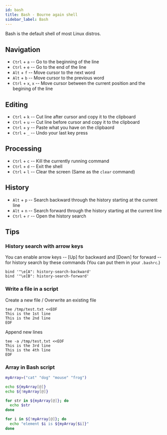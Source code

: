 ```yaml
---
id: bash
title: Bash - Bourne again shell
sidebar_label: Bash
---
```


Bash is the default shell of most Linux distros. 

## Navigation

- `Ctrl` + `a` -- Go to the beginning of the line
- `Ctrl` + `e` -- Go to the end of the line
- `Alt` + `f` -- Move cursor to the next word
- `Alt` + `b` -- Move cursor to the previous word
- `Ctrl` + `x`, `x` -- Move cursor between the current position and the begining of the line

## Editing

- `Ctrl` + `k` -- Cut line after cursor and copy it to the clipboard
- `Ctrl` + `u` -- Cut line before cursor and copy it to the clipboard
- `Ctrl` + `y` -- Paste what you have on the clipbaord
- `Ctrl` + `_` -- Undo your last key press

## Processing

- `Ctrl` + `c` -- Kill the currently running command
- `Ctrl` + `d` -- Exit the shell
- `Ctrl` + `l` -- Clear the screen (Same as the `clear` command)

## History

- `Alt` + `p` -- Search backward through the history starting at the current line
- `Alt` + `n` -- Search forward through the history starting at the current line
- `Ctrl` + `r` -- Open the history search

## Tips

### History search with arrow keys

You can enable arrow keys -- [Up] for backward and [Down] for forward -- 
for history search by these commands (You can put them in your `.bashrc`.)

```
bind '"\e[A": history-search-backward'
bind '"\e[B": history-search-forward'
```

### Write a file in a script

Create a new file / Overwrite an existing file

```
tee /tmp/test.txt <<EOF
This is the 1st line
This is the 2nd line
EOF
```

Append new lines

```
tee -a /tmp/test.txt <<EOF
This is the 3rd line
This is the 4th line
EOF
```

### Array in Bash script

``` bash title="test_array.sh"
myArray=("cat" "dog" "mouse" "frog")

echo ${myArray[@]}
echo ${!myArray[@]}

for str in ${myArray[@]}; do
  echo $str
done

for i in ${!myArray[@]}; do
  echo "element $i is ${myArray[$i]}"
done
```
